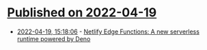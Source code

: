 # [Published on 2022-04-19](index.md)

* [2022-04-19, 15:18:06](https://news.ycombinator.com/item?id=31084301) - [Netlify Edge Functions: A new serverless runtime powered by Deno](https://www.netlify.com/blog/announcing-serverless-compute-with-edge-functions)
